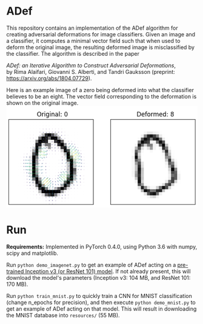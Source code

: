 # ADef
This repository contains an implementation of the ADef algorithm for creating adversarial deformations for image classifiers.
Given an image and a classifier, it computes a minimal vector field such that when used to deform the original image, the resulting deformed image is misclassified by the classifier.
The algorithm is described in the paper

*ADef: an Iterative Algorithm to Construct Adversarial Deformations*, <br>
by Rima Alaifari, Giovanni S. Alberti, and Tandri Gauksson (preprint: https://arxiv.org/abs/1804.07729).

Here is an example image of a zero being deformed into what the classifier believes to be an eight.
The vector field corresponding to the deformation is shown on the original image.<br>
![alt text](resources/example0.png)


# Run
**Requirements:** Implemented in PyTorch 0.4.0, using Python 3.6 with numpy, scipy and matplotlib.

Run `python demo_imagenet.py` to get an example of ADef acting on a [pre-trained Inception v3 (or ResNet 101) model](https://pytorch.org/docs/stable/torchvision/models.html).
If not already present, this will download the model's parameters (Inception v3: 104 MB, and ResNet 101: 170 MB).

Run `python train_mnist.py` to quickly train a CNN for MNIST classification (change n_epochs for precision),
and then execute `python demo_mnist.py` to get an example of ADef acting on that model.
This will result in downloading the MNIST database into `resources/` (55 MB).